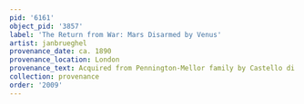 ```yaml
---
pid: '6161'
object_pid: '3857'
label: 'The Return from War: Mars Disarmed by Venus'
artist: janbrueghel
provenance_date: ca. 1890
provenance_location: London
provenance_text: Acquired from Pennington-Mellor family by Castello di Lunghezza
collection: provenance
order: '2009'
---
```

